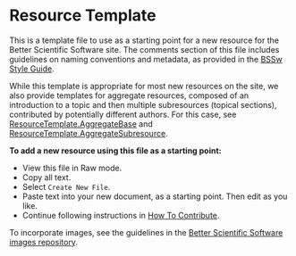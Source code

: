 # Resource Template

This is a template file to use as a starting point for a new resource for the Better Scientific Software site.  The comments section of this file includes guidelines on naming conventions and metadata, as provided in the [BSSw Style Guide](../StyleGuide.md).

While this template is appropriate for most new resources on the site, we also provide templates for aggregate resources, composed of an introduction to a topic and then multiple subresources (topical sections), contributed by potentially different authors.  For this case, see [ResourceTemplate.AggregateBase](ResourceTemplate.AggregateBase.md) and [ResourceTemplate.AggregateSubresource](ResourceTemplate.AggregateSubresource.md).

**To add a new resource using this file as a starting point:**
- View this file in Raw mode.
- Copy all text.
- Select `Create New File`.
- Paste text into your new document, as a starting point.  Then edit as you like.
- Continue following instructions in [How To Contribute](../HowToContribute.md).

To incorporate images, see the guidelines in the [Better Scientific Software images repository](https://github.com/betterscientificsoftware/images/blob/master/README.md).

<!---
Publish: no
Categories: specify 1 or more categories
Topics: specify 1 or more topics (corresponding to each category)
Tags: bssw-internal
Level: specify level of content
Prerequisites: specify prerequisites
Aggregate: none
--->

<!---
Please follow these guidelines for naming resources and files. Be sure to include metadata with each entry, as this will be used to organize content, provide filters, and support searches on the BSSW site.

Resource Name:

    Brief, essential words only, nothing extra
    For curated content: Follow name of content (e.g., title of book, article, event, site)
    Filename: Same as resource name, adding the suffix ".md" to indicate a Markdown file
        No spaces
        Cap for first letter of each word
        Abbreviations:
            Apps = Applications
            Cse = CSE = Computational Science and Engineering
            Devpt = Development
            Eng = Engineering
            Hpc = HPC = High-Performance Computing
            Perf = Performance
            Sw = Software
            etc.
      Example filename: MyNewArticleTopic.md

Resource Deck:
    One-sentence resource description (limited length, appears in header area of frontend)
    
Resource Description:
    Concise paragraph explaining resource from the perspective of the CSE community
    Image file (e.g., logo) - optional (encouraged when this exists)

Contributor:
        Name(s) of contributor(s), hyperlinked to GitHub profile(s)

Metadata: Include metadata as formatted comments at the end of the file
    Publish: Publish on the BSSw front-end site?
    Categories: Specify 1 or more categories (primary display via BSSw website)
    Topics: Specify 1 or more topics (visible filters via BSSw website)
    Tags: Specify additional tags as keywords for searches (optional)
    Level: Specify level of content
    Prerequisites: Specify any assumed knowledge on the BSSw site (usually 'defaults')
    Aggregate: Optional info for aggregating content to define a more complex resource

Each aspect of metadata is described below.

Publish: Publish on the BSSw front-end site?
Publish: Yes
Publish: No

Categories: [Primary display via BSSW website interface]

[BSSw curators may add/revise categories as needed over time.]

- Planning
- Development
- Performance
- Reliability
- Collaboration
- Skills

#### Topics: Visible filters via BSSw website interface
- All categories and also finer grain topics within categories
 [Topics: 4-7 per category: family of topics that make sense together. BSSw curators may add/revise topics as needed over time.]

 - **Planning**
     - Requirements
     - Design
     - Software interoperability
 - **Development**
     - Documentation
     - Version control
     - Configuration and builds
     - Deployment
     - Issue tracking
     - Refactoring
     - Software engineering
     - Development tools
 - **Performance**
     - High-performance computing (HPC)
     - Performance at leadership computing facilities (LCFs)
     - Performance portability
 - **Reliability**
     - Testing
     - Continuous integration testing
     - Reproducibility
     - Debugging
 - **Collaboration**
     - Licensing
     - Strategies for more effective teams
     - Funding sources and programs
     - Projects and organizations
     - Software publishing and citation
     - Discussion forums, Q&A sites
 - **Skills**
     - Personal productivity and sustainability
     - Online learning

 Tags: [optional additional keywords for searches]

 [under revision -- not currently used]

Levels: Specify level of detail and depth of content

    Level 0: BSSw WhatIs document
    Level 1: BSSw HowTo document (or equivalent level of detail)
    Level 2: More detailed content, beginner or intermediate levels
    Level 3: Advanced content

Prerequisites: Specify files for any assumed knowledge on the BSSW site (usually Level 0 and Level1 BSSw docs)

- Most prerequisites are specified automatically according to Topics. In this case, use:
   - Prerequisites: default
- Specify additional prerequisites only for information not already covered by Topics.
   - Prerequisites: filename1.md, filename2.md, etc.

--->

